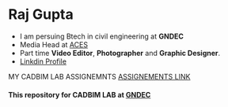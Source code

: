 # Raj Gupta
- I am persuing Btech in civil engineering at **GNDEC**
- Media Head at [ACES](https://aces.gndec.ac.in/gallery/)
- Part time **Video Editor**, **Photographer** and **Graphic Designer**.
-  [Linkdin Profile](https://www.linkedin.com/in/raj-gupta-19b7b6225/)
  
 MY CADBIM LAB ASSIGNEMNTS [ASSIGNEMENTS LINK](https://github.com/beyouraj/beyouraj.github.io)
#### This repository for CADBIM LAB at [GNDEC](http//gndec.ac.in)
